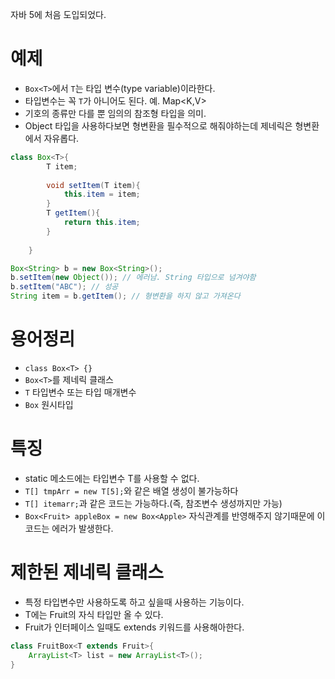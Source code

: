 자바 5에 처음 도입되었다.
# 예제
- `Box<T>`에서 `T`는 타입 변수(type variable)이라한다.
- 타입변수는 꼭 `T`가 아니어도 된다. 예. Map<K,V>
- 기호의 종류만 다를 뿐 임의의 참조형 타입을 의미.
- Object 타입을 사용하다보면 형변환을 필수적으로 해줘야하는데 제네릭은 형변환에서 자유롭다.
```java
class Box<T>{
        T item;
        
        void setItem(T item){
            this.item = item;
        }
        T getItem(){
            return this.item;
        }
        
    }
```
```java
Box<String> b = new Box<String>();
b.setItem(new Object()); // 에러남. String 타입으로 넘겨야함
b.setItem("ABC"); // 성공
String item = b.getItem(); // 형변환을 하지 않고 가져온다
```
# 용어정리
- `class Box<T> {}`
- `Box<T>`를 제네릭 클래스
- `T` 타입변수 또는 타입 매개변수
- `Box` 원시타입

# 특징
- static 메소드에는 타입변수 T를 사용할 수 없다.
- `T[] tmpArr = new T[5];`와 같은 배열 생성이 불가능하다
- `T[] itemarr;`과 같은 코드는 가능하다.(즉, 참조변수 생성까지만 가능)
- `Box<Fruit> appleBox = new Box<Apple>` 자식관계를 반영해주지 않기때문에 이 코드는 에러가 발생한다.

# 제한된 제네릭 클래스
- 특정 타입변수만 사용하도록 하고 싶을때 사용하는 기능이다.
- T에는 Fruit의 자식 타입만 올 수 있다.
- Fruit가 인터페이스 일때도 extends 키워드를 사용해아한다.
```java
class FruitBox<T extends Fruit>{
    ArrayList<T> list = new ArrayList<T>();
}
```
